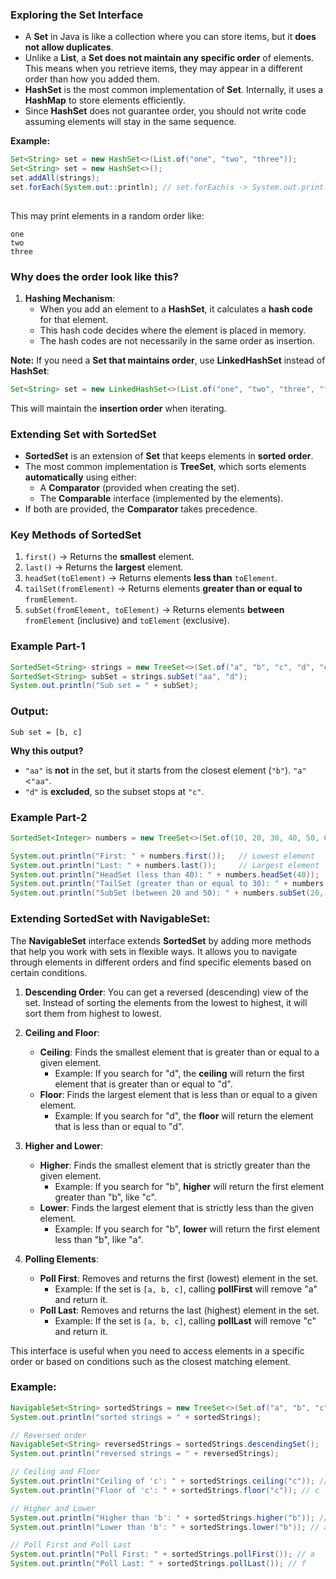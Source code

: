 ### **Exploring the Set Interface**  

- A **Set** in Java is like a collection where you can store items, but it **does not allow duplicates**.  
- Unlike a **List**, a **Set does not maintain any specific order** of elements. This means when you retrieve items, they may appear in a different order than how you added them.  
- **HashSet** is the most common implementation of **Set**. Internally, it uses a **HashMap** to store elements efficiently.  
- Since **HashSet** does not guarantee order, you should not write code assuming elements will stay in the same sequence.  

**Example:**  
```java
Set<String> set = new HashSet<>(List.of("one", "two", "three"));
Set<String> set = new HashSet<>();
set.addAll(strings);
set.forEach(System.out::println); // set.forEach(s -> System.out.println(s)); //System.out::println is a method reference to System.out.println(), meaning for each element in set, 
                                                                              //it will be passed as an argument to println().
```  
This may print elements in a random order like:  
``` 
one  
two  
three  
```
### **Why does the order look like this?**  
1. **Hashing Mechanism**:  
   - When you add an element to a **HashSet**, it calculates a **hash code** for that element.
   - This hash code decides where the element is placed in memory.
   - The hash codes are not necessarily in the same order as insertion.

**Note:** If you need a **Set that maintains order**, use **LinkedHashSet** instead of **HashSet**:  
```java
Set<String> set = new LinkedHashSet<>(List.of("one", "two", "three", "four", "five", "six"));
```  
This will maintain the **insertion order** when iterating.

### **Extending Set with SortedSet**  

- **SortedSet** is an extension of **Set** that keeps elements in **sorted order**.  
- The most common implementation is **TreeSet**, which sorts elements **automatically** using either:  
  - A **Comparator** (provided when creating the set).  
  - The **Comparable** interface (implemented by the elements).  
- If both are provided, the **Comparator** takes precedence.  

### **Key Methods of SortedSet**  
1. `first()` → Returns the **smallest** element.  
2. `last()` → Returns the **largest** element.  
3. `headSet(toElement)` → Returns elements **less than** `toElement`.  
4. `tailSet(fromElement)` → Returns elements **greater than or equal to** `fromElement`.  
5. `subSet(fromElement, toElement)` → Returns elements **between** `fromElement` (inclusive) and `toElement` (exclusive).  

### **Example Part-1**  
```java
SortedSet<String> strings = new TreeSet<>(Set.of("a", "b", "c", "d", "e", "f"));
SortedSet<String> subSet = strings.subSet("aa", "d"); 
System.out.println("Sub set = " + subSet);
```
### **Output:**  
```
Sub set = [b, c]
```
**Why this output?**  
- `"aa"` is **not** in the set, but it starts from the closest element (`"b"`). `"a"`<`"aa"`.  
- `"d"` is **excluded**, so the subset stops at `"c"`.
  
### **Example Part-2**  
```java
SortedSet<Integer> numbers = new TreeSet<>(Set.of(10, 20, 30, 40, 50, 60));

System.out.println("First: " + numbers.first());   // Lowest element
System.out.println("Last: " + numbers.last());     // Largest element
System.out.println("HeadSet (less than 40): " + numbers.headSet(40));  
System.out.println("TailSet (greater than or equal to 30): " + numbers.tailSet(30));  
System.out.println("SubSet (between 20 and 50): " + numbers.subSet(20, 50));
```
### **Extending SortedSet with NavigableSet**:

The **NavigableSet** interface extends **SortedSet** by adding more methods that help you work with sets in flexible ways. It allows you to navigate through elements in different orders and find specific elements based on certain conditions.

1. **Descending Order**: 
   You can get a reversed (descending) view of the set. Instead of sorting the elements from the lowest to highest, it will sort them from highest to lowest.
   
2. **Ceiling and Floor**: 
   - **Ceiling**: Finds the smallest element that is greater than or equal to a given element. 
     - Example: If you search for "d", the **ceiling** will return the first element that is greater than or equal to "d".
   - **Floor**: Finds the largest element that is less than or equal to a given element.
     - Example: If you search for "d", the **floor** will return the element that is less than or equal to "d".

3. **Higher and Lower**:
   - **Higher**: Finds the smallest element that is strictly greater than the given element.
     - Example: If you search for "b", **higher** will return the first element greater than "b", like "c".
   - **Lower**: Finds the largest element that is strictly less than the given element.
     - Example: If you search for "b", **lower** will return the first element less than "b", like "a".

4. **Polling Elements**:
   - **Poll First**: Removes and returns the first (lowest) element in the set.
     - Example: If the set is `[a, b, c]`, calling **pollFirst** will remove "a" and return it.
   - **Poll Last**: Removes and returns the last (highest) element in the set.
     - Example: If the set is `[a, b, c]`, calling **pollLast** will remove "c" and return it.

This interface is useful when you need to access elements in a specific order or based on conditions such as the closest matching element.

### **Example**:

```java
NavigableSet<String> sortedStrings = new TreeSet<>(Set.of("a", "b", "c", "d", "e", "f"));
System.out.println("sorted strings = " + sortedStrings);

// Reversed order
NavigableSet<String> reversedStrings = sortedStrings.descendingSet();
System.out.println("reversed strings = " + reversedStrings);

// Ceiling and Floor
System.out.println("Ceiling of 'c': " + sortedStrings.ceiling("c")); // c
System.out.println("Floor of 'c': " + sortedStrings.floor("c")); // c

// Higher and Lower
System.out.println("Higher than 'b': " + sortedStrings.higher("b")); // c
System.out.println("Lower than 'b': " + sortedStrings.lower("b")); // a

// Poll First and Poll Last
System.out.println("Poll First: " + sortedStrings.pollFirst()); // a
System.out.println("Poll Last: " + sortedStrings.pollLast()); // f
```
